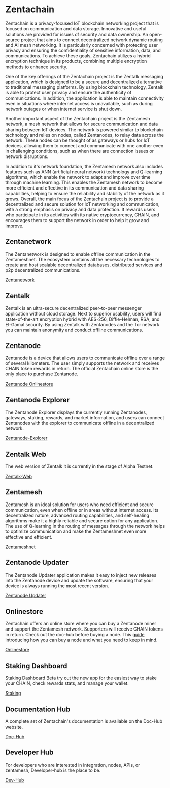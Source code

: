 # Zentachain
Zentachain is a privacy-focused IoT blockchain networking project that is focused on communication and data storage. Innovative and useful solutions are provided for issues of security and data ownership. An open-source project that aims to connect decentralized network dynamic routing and AI mesh networking. It is particularly concerned with protecting user privacy and ensuring the confidentiality of sensitive information, data, and communications. To achieve these goals, Zentachain utilizes a hybrid encryption technique in its products, combining multiple encryption methods to enhance security.

One of the key offerings of the Zentachain project is the Zentalk messaging application, which is designed to be a secure and decentralized alternative to traditional messaging platforms. By using blockchain technology, Zentalk is able to protect user privacy and ensure the authenticity of communications. In addition, the application is able to maintain connectivity even in situations where internet access is unavailable, such as during network outages or when internet service is shut down.

Another important aspect of the Zentachain project is the Zentamesh network, a mesh network that allows for secure communication and data sharing between IoT devices. The network is powered similar to blockchain technology and relies on nodes, called Zentanodes, to relay data across the network. These nodes can be thought of as gateways or hubs for IoT devices, allowing them to connect and communicate with one another even in challenging conditions, such as when there are connection issues or network disruptions.

In addition to it's network foundation, the Zentamesh network also includes features such as ANN (artificial neural network) technology and Q-learning algorithms, which enable the network to adapt and improve over time through machine learning. This enables the Zentamesh network to become more efficient and effective in its communication and data sharing capabilities, helping to ensure the reliability and stability of the network as it grows.
Overall, the main focus of the Zentachain project is to provide a decentralized and secure solution for IoT networking and communication, with a strong emphasis on privacy and data protection. It rewards users who participate in its activities with its native cryptocurrency, CHAIN, and encourages them to support the network in order to help it grow and improve.

## Zentanetwork

The Zentanetwork is designed to enable offline communication in the Zentameshnet. The ecosystem contains all the necessary technologies to create and host scalable decentralized databases, distributed services and p2p decentralized communications.

[Zentanetwork](https://docs.zentachain.io/zentanetwork)

## Zentalk

Zentalk is an ultra-secure decentralized peer-to-peer messenger application without cloud storage. Next to superior usability, users will find state-of-the-art encryption hybrid with AES-256, Diffie-Helman, RSA, and El-Gamal security. By using Zentalk with Zentanodes and the Tor network you can maintain anonymity and conduct offline communications.

## Zentanode

Zentanode is a device that allows users to communicate offline over a range of several kilometers. The user simply supports the network and receives CHAIN token rewards in return. The official Zentachain online store is the only place to purchase Zentanode.

[Zentanode Onlinestore](https://zentanode.com)

## Zentanode Explorer

The Zentanode Explorer displays the currently running Zentanodes, gateways, staking, rewards, and market information, and users can connect Zentanodes with the explorer to communicate offline in a decentralized network.

[Zentanode-Explorer](https://explorer.zentanode.com/)

## Zentalk Web

The web version of Zentalk it is currently in the stage of Alpha Testnet.

[Zentalk-Web](https://zentalk.chat)

## Zentamesh

Zentamesh is an ideal solution for users who need efficient and secure communication, even when offline or in areas without internet access. Its decentralized nature, advanced routing capabilities, and self-healing algorithms make it a highly reliable and secure option for any application. The use of Q-learning in the routing of messages through the network helps to optimize communication and make the Zentameshnet even more effective and efficient.

[Zentameshnet](https://docs.zentachain.io/Overview/introduction)

## Zentanode Updater

The Zentanode Updater application makes it easy to inject new releases into the Zentanode device and update the software, ensuring that your device is always running the most recent version.

[Zentanode Updater](https://github.com/ZentaChain/Zentanode-Updater)

## Onlinestore

Zentachain offers an online store where you can buy a Zentanode miner and support the Zentamesh network. Supporters will receive CHAIN tokens in return. Check out the doc-hub before buying a node. This [guide](https://docs.zentachain.io/zentanode/purchase-guide) introducing how you can buy a node and what you need to keep in mind.

[Onlinestore](https://zentanode.com)

## Staking Dashboard

Staking Dashboard Beta try out the new app for the easiest way to stake your CHAIN, check rewards stats, and manage your wallet.

[Staking](https://staking.zentachain.io)
 
## Documentation Hub

A complete set of Zentachain's documentation is available on the Doc-Hub website.

[Doc-Hub](https://docs.zentachain.io)

## Developer Hub

For developers who are interested in integration, nodes, APIs, or zentamesh, Developer-hub is the place to be.

[Dev-Hub](https://dev.zentachain.io)
